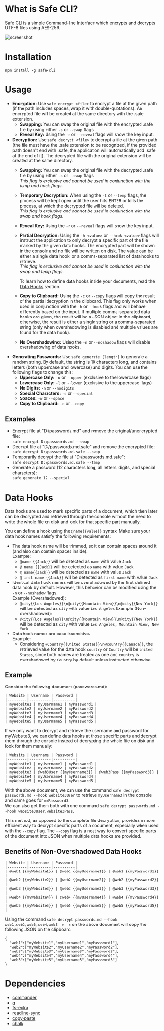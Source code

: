 # What is Safe CLI?

Safe CLI is a simple Command-line Interface which encrypts and decrypts UTF-8 files using AES-256.

![screenshot](https://user-images.githubusercontent.com/7918069/31544542-2922b342-afd0-11e7-9881-db568bc5ff41.png)

# Installation

`npm install -g safe-cli`

# Usage

- **Encryption:** Use `safe encrypt <file>` to encrypt a file at the given path (if the path includes spaces, wrap it with double-quotations). An encrypted file will be created at the same directory with the .safe extension.
  - **Swapping:** You can swap the original file with the encrypted .safe file by using either `-s` or `--swap` flags.
  - **Reveal Key:** Using the `-r` or `--reveal` flags will show the key input.
- **Decryption:** Use `safe decrypt <file>` to decrypt a file at the given path (the file must have the .safe extension to be recognized, if the provided path doesn't end with .safe, the application will automatically add .safe at the end of it). The decrypted file with the original extension will be created at the same directory.
  - **Swapping:** You can swap the original file with the decrypted .safe file by using either `-s` or `--swap` flags.  
  _This flag is exclusive and cannot be used in conjunction with the temp and hook flags._
  - **Temporary Decryption:** When using the `-t` or `--temp` flags, the process will be kept open until the user hits <kbd>ENTER</kbd> or kills the process, at which the decrypted file will be deleted.  
  _This flag is exclusive and cannot be used in conjunction with the swap and hook flags._
  - **Reveal Key:** Using the `-r` or `--reveal` flags will show the key input.
  - **Partial Decryption:** Using the `-h <value>` or `--hook <value>` flags will instruct the application to only decrypt a specific part of the file marked by the given data hooks. The encrypted part will be shown in the console and no file will be written on disk. The value can be either a single data hook, or a comma-separated list of data hooks to retrieve.  
  _This flag is exclusive and cannot be used in conjunction with the swap and temp flags._  

    To learn how to define data hooks inside your documents, read the [Data Hooks](#data-hooks) section.
  - **Copy to Clipboard:** Using the `-c` or `--copy` flags will copy the result of the partial decryption in the clipboard. This flag only works when used in conjunction with the `-h` or `--hook` flags and will behave differently based on the input. If multiple comma-separated data hooks are given, the result will be a JSON object in the clipboard, otherwise, the result is either a single string or a comma-separated string (only when overshadowing is disabled and multiple values are found for the data hook).
  - **No Overshadowing:** Using the `-n` or `--noshadow` flags will disable overshadowing of data hooks.
- **Generating Passwords:** Use `safe generate [length]` to generate a random string. By default, the string is 10 characters long, and contains letters (both uppercase and lowercase) and digits. You can use the following flags to change this:
  - **Uppercase Only:** `-u` or `--upper` (exclusive to the lowercase flags)
  - **Lowercase Only:** `-l` or `--lower` (exclusive to the uppercase flags)
  - **No Digits:** `-n` or `--nodigits`
  - **Special Characters:** `-s` or `--special`
  - **Spaces:** `-w` or `--space`
  - **Copy to Clipboard:** `-c` or `--copy`

## Examples

- Encrypt file at "D:/passwords.md" and remove the original/unencrypted file:  
    `safe encrypt D:/passwords.md --swap`
- Decrypt file at "D:/passwords.md.safe" and remove the encrypted file:  
    `safe decrypt D:/passwords.md.safe --swap`
- Temporarily decrypt the file at "D:/passwords.md.safe":  
    `safe decrypt D:/passwords.md.safe --temp`
- Generate a password (12 characters long, all letters, digits, and special characters):  
    `safe generate 12 --special`

# Data Hooks

Data hooks are used to mark specific parts of a document, which then later can be decrypted and retrieved through the console without the need to write the whole file on disk and look for that specific part manually.

You can define a hook using the `@name{{value}}` syntax. Make sure your data hook names satisfy the following requirements:
- The data hook name will be trimmed, so it can contain spaces around it (and also can contain spaces inside).  
    Example:
    - `@name {{Jack}}` will be detected as `name` with value `Jack`
    - `@ name {{Jack}}` will be detected as `name` with value `Jack`
    - `@ name{{Jack}}` will be detected as `name` with value `Jack`
    - `@first name {{Jack}}` will be detected as `first name` with value `Jack`
- Identical data hook names will be overshadowed by the first defined data hook by default. However, this behavior can be modified using the `-n` or `--noshadow` flags.  
    Example (Overshadowed):
  - `@city{{Los Angeles}}\n@city{{Mountain View}}\n@city{{New York}}` will be detected as `city` with value `Los Angeles`
    Example (Non-overshadowed):
  - `@city{{Los Angeles}}\n@city{{Mountain View}}\n@city{{New York}}` will be detected as `city` with value `Los Angeles, Mountain View, New York`
- Data hook names are case insensitive.  
    Example:
  - Considering `@Country{{United States}}\n@country{{Canada}}`, the retrieved value for the data hook `country` or `Country` will be `United States`, since both names are treated as one and `country` is overshadowed by `Country` by default unless instructed otherwise.

## Example

Consider the following document (passwords.md):

```
| Website | Username | Password |
|---------|----------|----------|
| myWebsite1 | myUsername1 | myPassword1 |
| myWebsite2 | myUsername2 | myPassword2 |
| myWebsite3 | myUsername3 | myPassword3 |
| myWebsite4 | myUsername4 | myPassword4 |
| myWebsite5 | myUsername5 | myPassword5 |
```

If we only want to decrypt and retrieve the username and password for myWebsite3, we can define data hooks at those specific parts and decrypt them through the console instead of decrypting the whole file on disk and look for them manually:

```
| Website | Username | Password |
|---------|----------|----------|
| myWebsite1 | myUsername1 | myPassword1 |
| myWebsite2 | myUsername2 | myPassword2 |
| myWebsite3 | @web3User {{myUsername3}} | @web3Pass {{myPassword3}} |
| myWebsite4 | myUsername4 | myPassword4 |
| myWebsite5 | myUsername5 | myPassword5 |
```
With the above document, we can use the command `safe decrypt passwords.md --hook website3User` to retrieve `myUsername3` in the console and same goes for `myPassword3`.  
We can also get them both with one command `safe decrypt passwords.md --hook website3User,website3Pass`.

This method, as opposed to the complete file decryption, provides a more efficient way to decrypt specific parts of a document, especially when used with the `--copy` flag. The `--copy` flag is a neat way to convert specific parts of the document into JSON when multiple data hooks are provided.

## Benefits of Non-Overshadowed Data Hooks

```
| Website | Username | Password |
|---------|----------|----------|
| @web1 {{myWebsite1}} | @web1 {{myUsername1}} | @web1 {{myPassword1}} |
| @web2 {{myWebsite2}} | @web2 {{myUsername2}} | @web2 {{myPassword2}} |
| @web3 {{myWebsite3}} | @web3 {{myUsername3}} | @web3 {{myPassword3}} |
| @web4 {{myWebsite4}} | @web4 {{myUsername4}} | @web4 {{myPassword4}} |
| @web5 {{myWebsite5}} | @web5 {{myUsername5}} | @web5 {{myPassword5}} |
```

Using the command `safe decrypt passwords.md --hook web1,web2,web3,web4,web5 -n -c` on the above document will copy the following JSON on the clipboard:

```
{
  "web1":["myWebsite1","myUsername1","myPassword1"],
  "web2":["myWebsite2","myUsername2","myPassword2"],
  "web3":["myWebsite3","myUsername3","myPassword3"],
  "web4":["myWebsite4","myUsername4","myPassword4"],
  "web5":["myWebsite5","myUsername5","myPassword5"]
}
```

# Dependencies

- [commander](https://github.com/tj/commander.js/)
- [q](https://github.com/kriskowal/q)
- [fs-extra](https://github.com/jprichardson/node-fs-extra)
- [readline-sync](https://github.com/anseki/readline-sync)
- [copy-paste](https://github.com/xavi-/node-copy-paste)
- [chalk](https://github.com/chalk/chalk)
